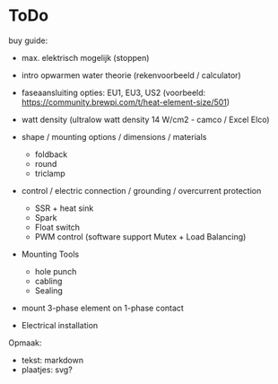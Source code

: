 # ToDo

buy guide:
- max. elektrisch mogelijk (stoppen)
- intro opwarmen water theorie (rekenvoorbeeld / calculator)
- faseaansluiting opties: EU1, EU3, US2 (voorbeeld: https://community.brewpi.com/t/heat-element-size/501)
- watt density (ultralow watt density 14 W/cm2 - camco / Excel Elco)
- shape / mounting options / dimensions / materials
  - foldback
  - round
  - triclamp
- control / electric connection / grounding / overcurrent protection
  - SSR + heat sink
  - Spark
  - Float switch
  - PWM control (software support Mutex + Load Balancing)
- Mounting Tools
  - hole punch
  - cabling
  - Sealing

- mount 3-phase element on 1-phase contact

- Electrical installation

Opmaak:
- tekst: markdown
- plaatjes: svg?